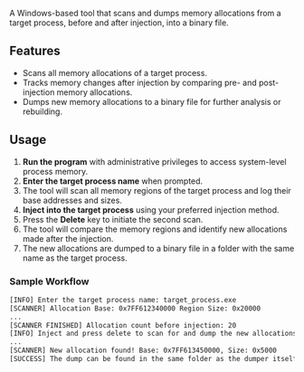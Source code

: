 A Windows-based tool that scans and dumps memory allocations from a target process, before and after injection, into a binary file.

## Features

- Scans all memory allocations of a target process.
- Tracks memory changes after injection by comparing pre- and post-injection memory allocations.
- Dumps new memory allocations to a binary file for further analysis or rebuilding.

## Usage

1. **Run the program** with administrative privileges to access system-level process memory.
2. **Enter the target process name** when prompted.
3. The tool will scan all memory regions of the target process and log their base addresses and sizes.
4. **Inject into the target process** using your preferred injection method.
5. Press the **Delete** key to initiate the second scan.
6. The tool will compare the memory regions and identify new allocations made after the injection.
7. The new allocations are dumped to a binary file in a folder with the same name as the target process.

### Sample Workflow

```bash
[INFO] Enter the target process name: target_process.exe
[SCANNER] Allocation Base: 0x7FF612340000 Region Size: 0x20000
...
[SCANNER FINISHED] Allocation count before injection: 20
[INFO] Inject and press delete to scan for and dump the new allocations!
...
[SCANNER] New allocation found! Base: 0x7FF613450000, Size: 0x5000
[SUCCESS] The dump can be found in the same folder as the dumper itself.
